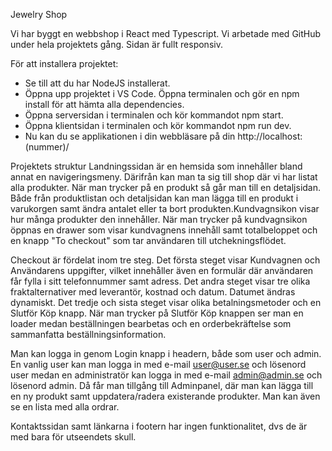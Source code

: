 Jewelry Shop

Vi har byggt en webbshop i React med Typescript. Vi arbetade med GitHub under hela projektets gång.
Sidan är fullt responsiv.

För att installera projektet:
- Se till att du har NodeJS installerat.
- Öppna upp projektet i VS Code. Öppna terminalen och gör en npm install för att hämta alla dependencies.
- Öppna serversidan i terminalen och kör kommandot npm start.
- Öppna klientsidan i terminalen och kör kommandot npm run dev.
- Nu kan du se applikationen i din webbläsare på din http://localhost:(nummer)/

Projektets struktur
Landningssidan är en hemsida som innehåller bland annat en navigeringsmeny. Därifrån kan man ta sig till shop där vi har listat alla produkter. När man trycker på en produkt så går man till en detaljsidan. 
Både från produktlistan och detaljsidan kan man lägga till en produkt i varukorgen samt ändra antalet eller ta bort produkten.Kundvagnsikon visar hur många produkter den innehåller. När man trycker på kundvagnsikon öppnas en drawer som visar kundvagnens innehåll samt totalbeloppet och en knapp "To checkout" som tar användaren till utchekningsflödet.

Checkout är fördelat inom tre steg. Det första steget visar Kundvagnen och Användarens uppgifter, vilket innehåller även en formulär där användaren får fylla i sitt telefonnummer samt adress.
Det andra steget visar tre olika fraktalternativer med leverantör, kostnad och datum. Datumet ändras dynamiskt. 
Det tredje och sista steget visar olika betalningsmetoder och en Slutför Köp knapp.
När man trycker på Slutför Köp knappen ser man en loader medan beställningen bearbetas och en orderbekräftelse som sammanfatta beställningsinformation.

Man kan logga in genom Login knapp i headern, både som user och admin. En vanlig user kan man logga in med e-mail user@user.se och lösenord user medan en administratör kan logga in med e-mail admin@admin.se och lösenord admin.
Då får man tillgång till Adminpanel, där man kan lägga till en ny produkt samt uppdatera/radera existerande produkter. Man kan även se en lista med alla ordrar. 

Kontaktssidan samt länkarna i footern har ingen funktionalitet, dvs de är med bara för utseendets skull. 



